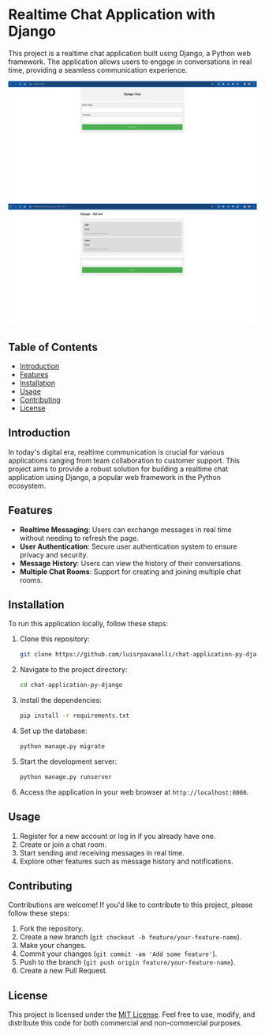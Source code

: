 # Realtime Chat Application with Django

This project is a realtime chat application built using Django, a Python web framework. The application allows users to engage in conversations in real time, providing a seamless communication experience.

<img src="djangochat.png"/>

<img src="djangochatroom.png"/>

## Table of Contents
- [Introduction](#introduction)
- [Features](#features)
- [Installation](#installation)
- [Usage](#usage)
- [Contributing](#contributing)
- [License](#license)

## Introduction

In today's digital era, realtime communication is crucial for various applications ranging from team collaboration to customer support. This project aims to provide a robust solution for building a realtime chat application using Django, a popular web framework in the Python ecosystem.

## Features

- **Realtime Messaging**: Users can exchange messages in real time without needing to refresh the page.
- **User Authentication**: Secure user authentication system to ensure privacy and security.
- **Message History**: Users can view the history of their conversations.
- **Multiple Chat Rooms**: Support for creating and joining multiple chat rooms.

## Installation

To run this application locally, follow these steps:

1. Clone this repository:

    ```bash
    git clone https://github.com/luisrpavanelli/chat-application-py-django.git
    ```

2. Navigate to the project directory:

    ```bash
    cd chat-application-py-django
    ```

3. Install the dependencies:

    ```bash
    pip install -r requirements.txt
    ```

4. Set up the database:

    ```bash
    python manage.py migrate
    ```

5. Start the development server:

    ```bash
    python manage.py runserver
    ```

6. Access the application in your web browser at `http://localhost:8000`.

## Usage

1. Register for a new account or log in if you already have one.
2. Create or join a chat room.
3. Start sending and receiving messages in real time.
4. Explore other features such as message history and notifications.

## Contributing

Contributions are welcome! If you'd like to contribute to this project, please follow these steps:

1. Fork the repository.
2. Create a new branch (`git checkout -b feature/your-feature-name`).
3. Make your changes.
4. Commit your changes (`git commit -am 'Add some feature'`).
5. Push to the branch (`git push origin feature/your-feature-name`).
6. Create a new Pull Request.

## License

This project is licensed under the [MIT License](LICENSE). Feel free to use, modify, and distribute this code for both commercial and non-commercial purposes.
